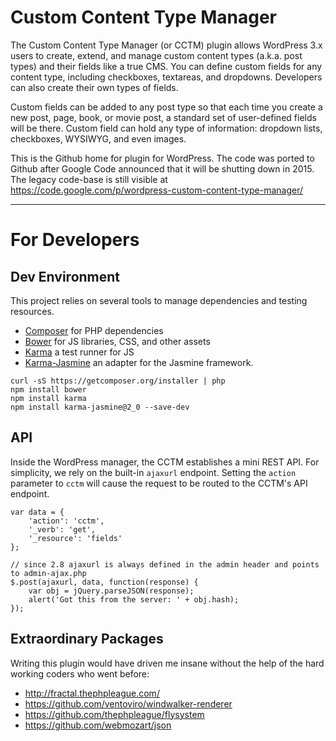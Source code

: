 # Custom Content Type Manager

The Custom Content Type Manager (or CCTM) plugin allows WordPress 3.x users to create, extend, and manage custom content types (a.k.a. post types) and their fields like a true CMS. You can define custom fields for any content type, including checkboxes, textareas, and dropdowns. Developers can also create their own types of fields.

Custom fields can be added to any post type so that each time you create a new post, page, book, or movie post, a standard set of user-defined fields will be there. Custom field can hold any type of information: dropdown lists, checkboxes, WYSIWYG, and even images.

This is the Github home for plugin for WordPress.  The code was ported to Github after Google Code announced that it will be shutting down in 2015.  The legacy code-base is still visible at https://code.google.com/p/wordpress-custom-content-type-manager/

-----------------------------

# For Developers

## Dev Environment

This project relies on several tools to manage dependencies and testing resources.

- [Composer](https://getcomposer.org/) for PHP dependencies
- [Bower](http://bower.io/) for JS libraries, CSS, and other assets
- [Karma](https://karma-runner.github.io/) a test runner for JS
- [Karma-Jasmine](https://github.com/karma-runner/karma-jasmine) an adapter for the Jasmine framework.

````
curl -sS https://getcomposer.org/installer | php
npm install bower
npm install karma
npm install karma-jasmine@2_0 --save-dev
````


## API

Inside the WordPress manager, the CCTM establishes a mini REST API.  For simplicity, we rely on the built-in `ajaxurl` endpoint.  Setting the `action` parameter to `cctm` will cause the request to be routed to the CCTM's API endpoint.


````
var data = {
    'action': 'cctm',
    '_verb': 'get',
    '_resource': 'fields'
};

// since 2.8 ajaxurl is always defined in the admin header and points to admin-ajax.php
$.post(ajaxurl, data, function(response) {
    var obj = jQuery.parseJSON(response);
    alert('Got this from the server: ' + obj.hash);
});
````

## Extraordinary Packages

Writing this plugin would have driven me insane without the help of the hard working coders who went before:

- http://fractal.thephpleague.com/
- https://github.com/ventoviro/windwalker-renderer
- https://github.com/thephpleague/flysystem
- https://github.com/webmozart/json